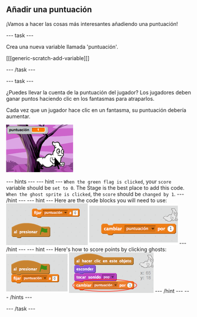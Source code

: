 ## Añadir una puntuación

¡Vamos a hacer las cosas más interesantes añadiendo una puntuación!

\--- task \---

Crea una nueva variable llamada 'puntuación'.

[[[generic-scratch-add-variable]]]

\--- /task \---

\--- task \---

¿Puedes llevar la cuenta de la puntuación del jugador? Los jugadores deben ganar puntos haciendo clic en los fantasmas para atraparlos.

Cada vez que un jugador hace clic en un fantasma, su puntuación debería aumentar.

![Increasing score](images/ghost-score-test.png)

\--- hints \--- \--- hint \--- `When the green flag is clicked`, your `score` variable should be `set to 0`. The Stage is the best place to add this code. `When the ghost sprite is clicked`, the `score` should be `changed by 1`. \--- /hint \--- \--- hint \--- Here are the code blocks you will need to use: ![screenshot](images/ghost-score-blocks.png) \--- /hint \--- \--- hint \--- Here's how to score points by clicking ghosts: ![screenshot](images/ghost-score-code.png) \--- /hint \--- \--- /hints \---

\--- /task \---